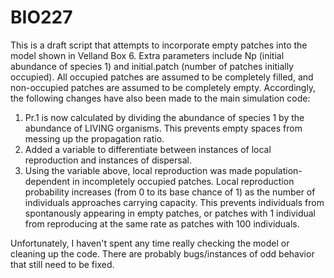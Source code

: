 # BIO227

This is a draft script that attempts to incorporate empty patches into the model shown in Velland Box 6. Extra parameters include Np (initial abundance of species 1) and initial.patch (number of patches initially occupied). All occupied patches are assumed to be completely filled, and non-occupied patches are assumed to be completely empty. Accordingly, the following changes have also been made to the main simulation code:

1. Pr.1 is now calculated by dividing the abundance of species 1 by the abundance of LIVING organisms. This prevents empty spaces from messing up the propagation ratio.
2. Added a variable to differentiate between instances of local reproduction and instances of dispersal.
3. Using the variable above, local reproduction was made population-dependent in incompletely occupied patches. Local reproduction probability increases (from 0 to its base chance of 1) as the number of individuals approaches carrying capacity. This prevents individuals from spontanously appearing in empty patches, or patches with 1 individual from reproducing at the same rate as patches with 100 individuals.

Unfortunately, I haven't spent any time really checking the model or cleaning up the code. There are probably bugs/instances of odd behavior that still need to be fixed.



